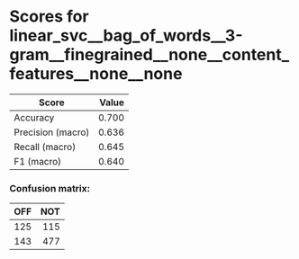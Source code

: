 # Scores for linear_svc__bag_of_words__3-gram__finegrained__none__content_features__none__none
|      Score      |Value|
|-----------------|----:|
|Accuracy         |0.700|
|Precision (macro)|0.636|
|Recall (macro)   |0.645|
|F1 (macro)       |0.640|

### Confusion matrix:
|OFF|NOT|
|--:|--:|
|125|115|
|143|477|
